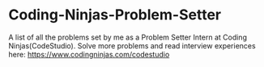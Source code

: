 # Coding-Ninjas-Problem-Setter
A list of all the problems set by me as a Problem Setter Intern at Coding Ninjas(CodeStudio).
Solve more problems and read interview experiences here: https://www.codingninjas.com/codestudio
